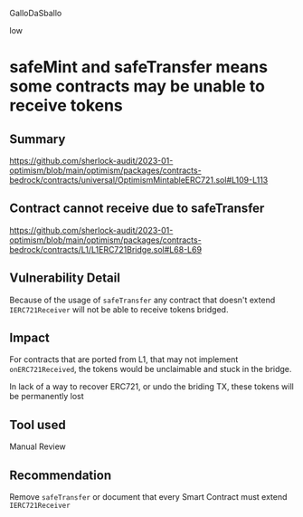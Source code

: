 GalloDaSballo

low

# safeMint and safeTransfer means some contracts may be unable to receive tokens

## Summary

https://github.com/sherlock-audit/2023-01-optimism/blob/main/optimism/packages/contracts-bedrock/contracts/universal/OptimismMintableERC721.sol#L109-L113

## Contract cannot receive due to safeTransfer
https://github.com/sherlock-audit/2023-01-optimism/blob/main/optimism/packages/contracts-bedrock/contracts/L1/L1ERC721Bridge.sol#L68-L69

## Vulnerability Detail

Because of the usage of `safeTransfer` any contract that doesn't extend `IERC721Receiver` will not be able to receive tokens bridged.


## Impact

For contracts that are ported from L1, that may not implement `onERC721Received`, the tokens would be unclaimable and stuck in the bridge.

In lack of a way to recover ERC721, or undo the briding TX, these tokens will be permanently lost

## Tool used

Manual Review

## Recommendation

Remove `safeTransfer` or document that every Smart Contract must extend `IERC721Receiver` 
